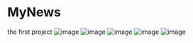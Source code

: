 # MyNews
the first project
![image](MyNews/app/ExampleImage/Screenshot_2017-02-22-20-09-12.png)
![image](MyNews/app/ExampleImage/Screenshot_2017-02-23-22-43-42.png)
![image](MyNews/app/ExampleImage/Screenshot_2017-02-23-22-43-49.png)
![image](MyNews/app/ExampleImage/Screenshot_2017-02-23-23-00-01.png)
![image]()
